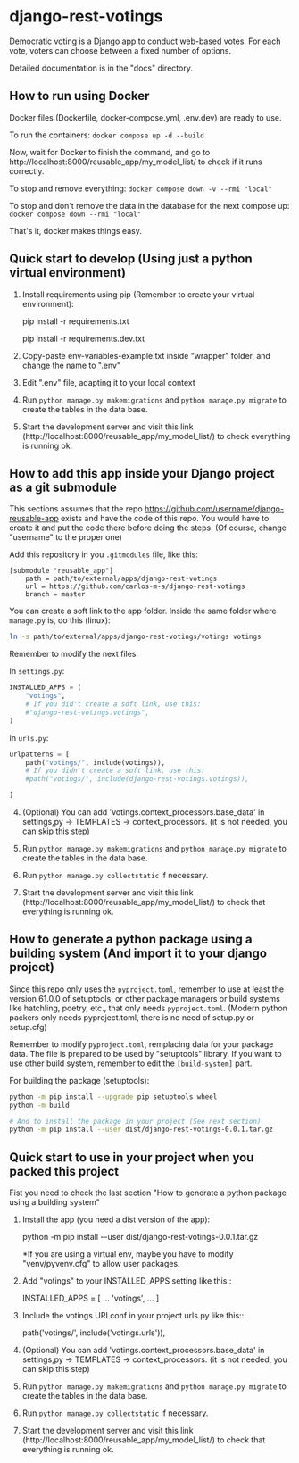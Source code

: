 # django-rest-votings

Democratic voting is a Django app to conduct web-based votes. For each vote,
voters can choose between a fixed number of options.

Detailed documentation is in the "docs" directory.


## How to run using Docker

Docker files (Dockerfile, docker-compose.yml, .env.dev) are ready to use.

To run the containers: `docker compose up -d --build`

Now, wait for Docker to finish the command, and go to http://localhost:8000/reusable_app/my_model_list/ to check if it runs correctly.

To stop and remove everything: `docker compose down -v --rmi "local"`

To stop and don't remove the data in the database for the next compose up: `docker compose down --rmi "local"`

That's it, docker makes things easy.

## Quick start to develop (Using just a python virtual environment)

1. Install requirements using pip (Remember to create your virtual environment):

    pip install -r requirements.txt
    
    pip install -r requirements.dev.txt

2. Copy-paste env-variables-example.txt inside "wrapper" folder, and change the name to ".env"

3. Edit ".env" file, adapting it to your local context

4. Run  ``python manage.py makemigrations`` and ``python manage.py migrate`` to create the tables in the data base.

5. Start the development server and visit this link (http://localhost:8000/reusable_app/my_model_list/) to check everything is running ok.


## How to add this app inside your Django project as a git submodule

This sections assumes that the repo https://github.com/username/django-reusable-app exists and have the code of this repo. You would have to create it and put the code there before doing the steps. (Of course, change "username" to the proper one)

Add this repository in you `.gitmodules` file, like this: 
```git
[submodule "reusable_app"]
	path = path/to/external/apps/django-rest-votings
	url = https://github.com/carlos-m-a/django-rest-votings
    branch = master
```

You can create a soft link to the app folder.
Inside the same folder where `manage.py` is, do this (linux):
```bash
ln -s path/to/external/apps/django-rest-votings/votings votings
```

Remember to modify the next files: 

In `settings.py`:
```python
INSTALLED_APPS = (
    "votings",
    # If you did't create a soft link, use this:
    #"django-rest-votings.votings",
)
```

In `urls.py`:
```python
urlpatterns = [
    path("votings/", include(votings)),
    # If you didn't create a soft link, use this:
    #path("votings/", include(django-rest-votings.votings)),

]
```

4. (Optional) You can add 'votings.context_processors.base_data' in settings,py -> TEMPLATES -> context_processors. (it is not needed, you can skip this step)

4. Run  ``python manage.py makemigrations`` and ``python manage.py migrate`` to create the tables in the data base.

5. Run `python manage.py collectstatic` if necessary.

6. Start the development server and visit this link (http://localhost:8000/reusable_app/my_model_list/) to check that everything is running ok.


## How to generate a python package using a building system (And import it to your django project)

Since this repo only uses the `pyproject.toml`, remember to use at least the version 61.0.0 of setuptools, or other package managers or build systems like hatchling, poetry, etc., that only needs `pyproject.toml`. (Modern python packers only needs pyproject.toml, there is no need of setup.py or setup.cfg) 

Remember to modify `pyproject.toml`, remplacing data for your package data. The file is prepared to be used by "setuptools" library. If you want to use other build system, remember to edit the `[build-system]` part.

For building the package (setuptools):
```bash
python -m pip install --upgrade pip setuptools wheel
python -m build

# And to install the package in your project (See next section)
python -m pip install --user dist/django-rest-votings-0.0.1.tar.gz
```


## Quick start to use in your project when you packed this project

Fist you need to check the last section "How to generate a python package using a building system"

1. Install the app (you need a dist version of the app):

    python -m pip install --user dist/django-rest-votings-0.0.1.tar.gz

    *If you are using a virtual env, maybe you have to modify "venv/pyvenv.cfg" to allow user packages.

2. Add "votings" to your INSTALLED_APPS setting like this::

    INSTALLED_APPS = [
        ...
        'votings',
        ...
    ]

3. Include the votings URLconf in your project urls.py like this::

    path('votings/', include('votings.urls')),

4. (Optional) You can add 'votings.context_processors.base_data' in settings,py -> TEMPLATES -> context_processors. (it is not needed, you can skip this step)

4. Run  ``python manage.py makemigrations`` and ``python manage.py migrate`` to create the tables in the data base.

5. Run `python manage.py collectstatic` if necessary.

6. Start the development server and visit this link (http://localhost:8000/reusable_app/my_model_list/) to check that everything is running ok.

